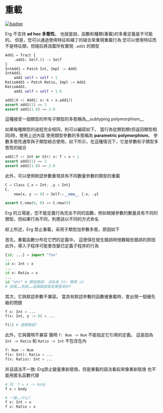 # 重載

[![badge](https://img.shields.io/endpoint.svg?url=https%3A%2F%2Fgezf7g7pd5.execute-api.ap-northeast-1.amazonaws.com%2Fdefault%2Fsource_up_to_date%3Fowner%3Derg-lang%26repos%3Derg%26ref%3Dmain%26path%3Ddoc/EN/syntax/type/advanced/overloading.md%26commit_hash%3D51de3c9d5a9074241f55c043b9951b384836b258)](https://gezf7g7pd5.execute-api.ap-northeast-1.amazonaws.com/default/source_up_to_date?owner=erg-lang&repos=erg&ref=main&path=doc/EN/syntax/type/advanced/overloading.md&commit_hash=51de3c9d5a9074241f55c043b9951b384836b258)

Erg 不支持 __ad hoc 多態性__。 也就是說，函數和種類(重載)的多重定義是不可能的。 但是，您可以通過使用特征和補丁的組合來重現重載行為
您可以使用特征而不是特征類，但隨后將涵蓋所有實現 `.add1` 的類型

```python
Add1 = Trait {
    .add1: Self.() -> Self
}
IntAdd1 = Patch Int, Impl := Add1
IntAdd1.
    add1 self = self + 1
RatioAdd1 = Patch Ratio, Impl := Add1
RatioAdd1.
    add1 self = self + 1.0

add1|X <: Add1| x: X = x.add1()
assert add1(1) == 2
assert add1(1.0) == 2.0
```

這種接受一個類型的所有子類型的多態稱為__subtyping polymorphism__

如果每種類型的過程完全相同，則可以編寫如下。 當行為從類到類(但返回類型相同)時，使用上述內容
使用類型參數的多態稱為 __parametric polymorphism__。 參數多態性通常與子類型結合使用，如下所示，在這種情況下，它是參數和子類型多態性的組合

```python
add1|T <: Int or Str| x: T = x + 1
assert add1(1) == 2
assert add1(1.0) == 2.0
```

此外，可以使用默認參數重現具有不同數量參數的類型的重載

```python
C = Class {.x = Int; .y = Int}
C.
    new(x, y := 0) = Self::__new__ {.x; .y}

assert C.new(0, 0) == C.new(0)
```

Erg 的立場是，您不能定義行為完全不同的函數，例如根據參數的數量具有不同的類型，但如果行為不同，則應該以不同的方式命名

綜上所述，Erg 禁止重載，采用子類型加參數多態，原因如下

首先，重載函數分布在它們的定義中。 這使得在發生錯誤時很難報告錯誤的原因
此外，導入子程序可能會改變已定義子程序的行為

```python
{id; ...} = import "foo"
...
id x: Int = x
...
id x: Ratio = x
...
id "str" # 類型錯誤: 沒有為 Str 實現 id
# 但是……但是……這個錯誤是從哪里來的?
```

其次，它與默認參數不兼容。 當具有默認參數的函數被重載時，會出現一個優先級的問題

```python
f x: Int = ...
f(x: Int, y := 0) = ...

f(1) # 選擇哪個?
```

此外，它與聲明不兼容
聲明 `f: Num -> Num` 不能指定它引用的定義。 這是因為 `Int -> Ratio` 和 `Ratio -> Int` 不包含在內

```python
f: Num -> Num
f(x: Int): Ratio = ...
f(x: Ratio): Int = ...
```

并且語法不一致: Erg禁止變量重新賦值，但是重載的語法看起來像重新賦值
也不能用匿名函數代替

```python
# 同 `f = x -> body`
f x = body

# 一樣……什么?
f x: Int = x
f x: Ratio = x
```

